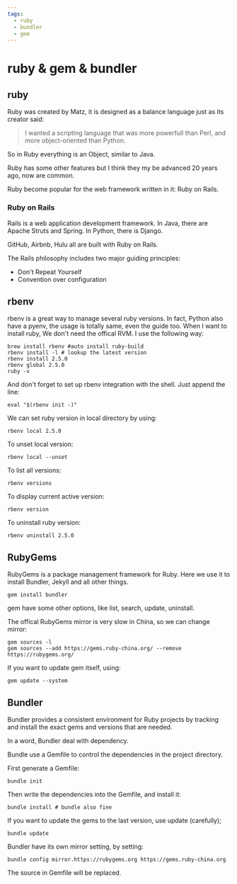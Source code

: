 ```yaml
---
tags:
  - ruby
  - bundler
  - gem
---
```


# ruby & gem & bundler

## ruby

Ruby was created by Matz, it is designed as a balance language just as its creator said:

> I wanted a scripting language that was more powerfull than Perl, and more object-oriented than Python.

So in Ruby everything is an Object, similar to Java.

Ruby has some other features but I think they my be advanced 20 years ago, now are common.

Ruby become popular for the web framework written in it: Ruby on Rails.

### Ruby on Rails

Rails is a web application development framework. In Java, there are Apache Struts and Spring. In Python, there is Django.

GitHub, Airbnb, Hulu all are built with Ruby on Rails.

The Rails philosophy includes two major guiding principles:

* Don't Repeat Yourself
* Convention over configuration

## rbenv

rbenv is a great way to manage several ruby versions. In fact, Python also have a pyenv, the usage is totally same, even the guide too. When I want to install ruby, We don't need the offical RVM. I use the following way:

``` shell
brew install rbenv #auto install ruby-build
rbenv install -l # lookup the latest version
rbenv install 2.5.0
rbenv global 2.5.0
ruby -v
```

And don't forget to set up rbenv integration with the shell. Just append the line:

`eval "$(rbenv init -)"`

We can set ruby version in local directory by using:

`rbenv local 2.5.0`

To unset local version:

`rbenv local --unset`

To list all versions:

`rbenv versions`

To display current active version:

`rbenv version`

To uninstall ruby version:

`rbenv uninstall 2.5.0`

## RubyGems

RubyGems is a package management framework for Ruby. Here we use it to install Bundler, Jekyll and all other things.

`gem install bundler`

gem have some other options, like list, search, update, uninstall.

The offical RubyGems mirror is very slow in China, so we can change mirror:

``` shell
gem sources -l
gem sources --add https://gems.ruby-china.org/ --remove https://rubygems.org/
```

If you want to update gem itself, using:

`gem update --system`

## Bundler

Bundler provides a consistent environment for Ruby projects by tracking and install the exact gems and versions that are needed.

In a word, Bundler deal with dependency.

Bundle use a Gemfile to control the dependencies in the project directory.

First generate a Gemfile:

`bundle init`

Then write the dependencies into the Gemfile, and install it:

`bundle install # bundle also fine`

If you want to update the gems to the last version, use update (carefully);

`bundle update`

Bundler have its own mirror setting, by setting:

`bundle config mirror.https://rubygems.org https://gems.ruby-china.org`

The source in Gemfile will be replaced.
